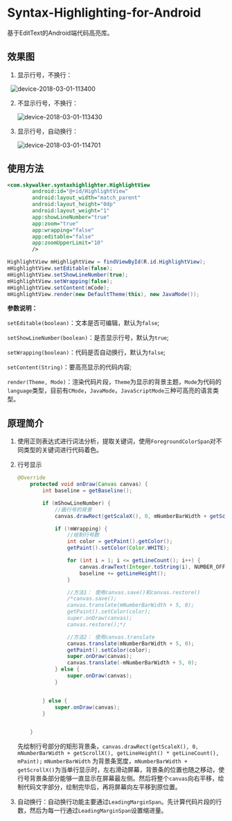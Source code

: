 # Syntax-Highlighting-for-Android

基于EditText的Android端代码高亮库。

## 效果图

1. 显示行号，不换行：

   ![device-2018-03-01-113400](./device-2018-03-01-113400.png)

2. 不显示行号，不换行：

   ![device-2018-03-01-113430](./device-2018-03-01-113430.png)

3. 显示行号，自动换行：

   ![device-2018-03-01-114701](./device-2018-03-01-114701.png)



## 使用方法

```xml
<com.skywalker.syntaxhighlighter.HighlightView
        android:id="@+id/HighlightView"
        android:layout_width="match_parent"
        android:layout_height="0dp"
        android:layout_weight="1"
        app:showLineNumber="true"
        app:zoom="true"
        app:wrapping="false"
        app:editable="false"
        app:zoomUpperLimit="10"
        />
```

```java
HighlightView mHighlightView = findViewById(R.id.HighlightView);
mHighlightView.setEditable(false);
mHighlightView.setShowLineNumber(true);
mHighlightView.setWrapping(false);
mHighlightView.setContent(mCode);
mHighlightView.render(new DefaultTheme(this), new JavaMode());
```

**参数说明：**

`setEditable(boolean)`：文本是否可编辑，默认为`false`;

`setShowLineNumber(boolean)`：是否显示行号，默认为`true`;

`setWrapping(boolean)`：代码是否自动换行，默认为`false`;

`setContent(String)`：要高亮显示的代码内容;

`render(Theme, Mode)`：渲染代码片段，`Theme`为显示的背景主题，`Mode`为代码的`language`类型，目前有`CMode`，`JavaMode`，`JavaScriptMode`三种可高亮的语言类型。

## 原理简介

1. 使用正则表达式进行词法分析，提取关键词，使用`ForegroundColorSpan`对不同类型的关键词进行代码着色。

2. 行号显示

   ```java
   @Override
       protected void onDraw(Canvas canvas) {
           int baseline = getBaseline();

           if (mShowLineNumber) {
               //画行号的背景
               canvas.drawRect(getScaleX(), 0, mNumberBarWidth + getScrollX(), getLineHeight() * getLineCount(), mPaint);

               if (!mWrapping) {
                   //绘制行号数
                   int color = getPaint().getColor();
                   getPaint().setColor(Color.WHITE);

                   for (int i = 1; i <= getLineCount(); i++) {
                       canvas.drawText(Integer.toString(i), NUMBER_OFFSET + getScrollX(), baseline, getPaint());
                       baseline += getLineHeight();
                   }

                   //方法1： 使用canvas.save()和canvas.restore()
                   /*canvas.save();
                   canvas.translate(mNumberBarWidth + 5, 0);
                   getPaint().setColor(color);
                   super.onDraw(canvas);
                   canvas.restore();*/

                   //方法2： 使用canvas.translate
                   canvas.translate(mNumberBarWidth + 5, 0);
                   getPaint().setColor(color);
                   super.onDraw(canvas);
                   canvas.translate(-mNumberBarWidth + 5, 0);
               } else {
                   super.onDraw(canvas);
               }


           } else {
               super.onDraw(canvas);
           }


       }
   ```

   先绘制行号部分的矩形背景条，`canvas.drawRect(getScaleX(), 0, mNumberBarWidth + getScrollX(), getLineHeight() * getLineCount(), mPaint);` `mNumberBarWidth` 为背景条宽度，`mNumberBarWidth + getScrollX()`为当单行显示时，左右滑动屏幕，背景条的位置也随之移动，使行号背景条部分能够一直显示在屏幕最左侧。然后将整个`canvas`向右平移，绘制代码文字部分，绘制完毕后，再将屏幕向左平移到原位置。

3. 自动换行：自动换行功能主要通过`LeadingMarginSpan`。先计算代码片段的行数，然后为每一行通过`LeadingMarginSpan`设置缩进量。
